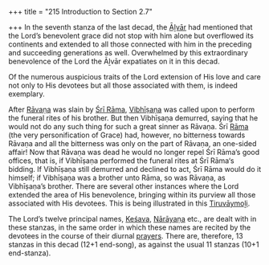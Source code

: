 +++
title = "215 Introduction to Section 2.7"

+++
In the seventh stanza of the last decad, the [Āḻvār](/definition/aḻvar#vaishnavism "show Āḻvār definitions") had mentioned that the Lord’s benevolent grace did not stop with him alone but overflowed its continents and extended to all those connected with him in the preceding and succeeding generations as well. Overwhelmed by this extraordinary benevolence of the Lord the Āḻvār expatiates on it in this decad.

Of the numerous auspicious traits of the Lord extension of His love and care not only to His devotees but all those associated with them, is indeed exemplary.

After [Rāvaṇa](/definition/ravana#vaishnavism "show Rāvaṇa definitions") was slain by [Śrī Rāma](/definition/shrirama#history "show Śrī Rāma definitions"), [Vibhīṣaṇa](/definition/vibhishana#vaishnavism "show Vibhīṣaṇa definitions") was called upon to perform the funeral rites of his brother. But then Vibhīṣaṇa demurred, saying that he would not do any such thing for such a great sinner as Rāvaṇa. Śrī [Rāma](/definition/rama#vaishnavism "show Rāma definitions") (the very personification of Grace) had, however, no bitterness towards Rāvaṇa and all the bitterness was only on the part of Rāvaṇa, an one-sided affair! Now that Rāvaṇa was dead he would no longer repel Śrī Rāma’s good offices, that is, if Vibhīṣaṇa performed the funeral rites at Śrī Rāma‘s bidding. If Vibhīṣaṇa still demurred and declined to act, Śrī Rāma would do it himself; if Vibhīṣaṇa was a brother unto Rāma, so was Rāvaṇa, as Vibhīṣaṇa’s brother. There are several other instances where the Lord extended the area of His benevolence, bringing within its purview all those associated with His devotees. This is being illustrated in this [Tiruvāymoḻi](/definition/tiruvaymoli#vaishnavism "show Tiruvāymoḻi definitions").

The Lord’s twelve principal names, [Keśava](/definition/kesava#vaishnavism "show Keśava definitions"), [Nārāyaṇa](/definition/narayana#vaishnavism "show Nārāyaṇa definitions") etc., are dealt with in these stanzas, in the same order in which these names are recited by the devotees in the course of their diurnal [prayers](/definition/prayer#history "show prayers definitions"). There are, therefore, 13 stanzas in this decad (12+1 end-song), as against the usual 11 stanzas (10+1 end-stanza).


